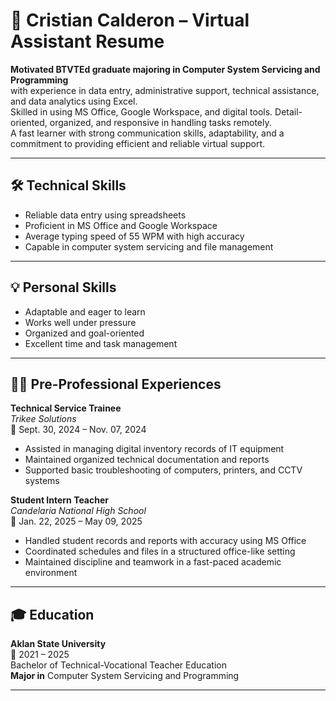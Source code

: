 # 📄 Cristian Calderon – Virtual Assistant Resume

**Motivated BTVTEd graduate majoring in Computer System Servicing and Programming**  
with experience in data entry, administrative support, technical assistance, and data analytics using Excel.  
Skilled in using MS Office, Google Workspace, and digital tools. Detail-oriented, organized, and responsive in handling tasks remotely.  
A fast learner with strong communication skills, adaptability, and a commitment to providing efficient and reliable virtual support.

---

## 🛠️ Technical Skills
- Reliable data entry using spreadsheets  
- Proficient in MS Office and Google Workspace  
- Average typing speed of 55 WPM with high accuracy  
- Capable in computer system servicing and file management  

---

## 💡 Personal Skills
- Adaptable and eager to learn  
- Works well under pressure  
- Organized and goal-oriented  
- Excellent time and task management  

---

## 🧑‍💼 Pre-Professional Experiences

**Technical Service Trainee**  
*Trikee Solutions*  
📅 Sept. 30, 2024 – Nov. 07, 2024  
- Assisted in managing digital inventory records of IT equipment  
- Maintained organized technical documentation and reports  
- Supported basic troubleshooting of computers, printers, and CCTV systems  

**Student Intern Teacher**  
*Candelaria National High School*  
📅 Jan. 22, 2025 – May 09, 2025  
- Handled student records and reports with accuracy using MS Office  
- Coordinated schedules and files in a structured office-like setting  
- Maintained discipline and teamwork in a fast-paced academic environment  

---

## 🎓 Education
**Aklan State University**  
📍 2021 – 2025  
Bachelor of Technical-Vocational Teacher Education  
**Major in** Computer System Servicing and Programming  

---

